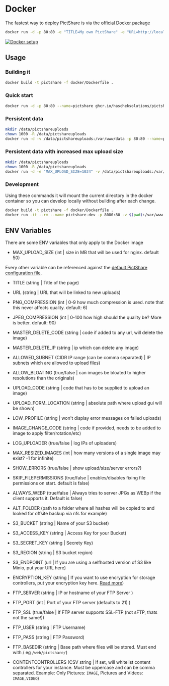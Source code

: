 # Docker
The fastest way to deploy PictShare is via the [official Docker package](https://github.com/HaschekSolutions/pictshare/pkgs/container/pictshare)

```bash
docker run -d -p 80:80 -e "TITLE=My own PictShare" -e "URL=http://localhost/" ghcr.io/hascheksolutions/pictshare
```

[![Docker setup](http://www.pictshare.net/b65dea2117.gif)](https://www.pictshare.net/8a1dec0973.mp4)

## Usage

### Building it
```bash
docker build -t pictshare -f docker/Dockerfile .
```

### Quick start
```bash
docker run -d -p 80:80 --name=pictshare ghcr.io/hascheksolutions/pictshare
```

### Persistent data
```bash
mkdir /data/pictshareuploads
chown 1000 -R /data/pictshareuploads
docker run -d -v /data/pictshareuploads:/var/www/data -p 80:80 --name=pictshare ghcr.io/hascheksolutions/pictshare
```

### Persistent data with increased max upload size
```bash
mkdir /data/pictshareuploads
chown 1000 -R /data/pictshareuploads
docker run -d -e "MAX_UPLOAD_SIZE=1024" -v /data/pictshareuploads:/var/www/data -p 80:80 --name=pictshare ghcr.io/hascheksolutions/pictshare
```

### Development
Using these commands it will mount the current directory in the docker container so you can develop locally without building after each change.

```bash
docker build -t pictshare -f docker/Dockerfile .
docker run -it --rm --name pictshare-dev -p 8080:80 -v $(pwd):/var/www -v $(pwd)/data:/var/www/data -e "URL=http://localhost:8080/" -e "SKIP_FILEPERMISSIONS=true" pictshare
```

## ENV Variables
There are some ENV variables that only apply to the Docker image
- MAX_UPLOAD_SIZE (int | size in MB that will be used for nginx. default 50)

Every other variable can be referenced against the [default PictShare configuration file](https://github.com/HaschekSolutions/pictshare/blob/master/inc/example.config.inc.php).
- TITLE (string | Title of the page)
- URL (string | URL that will be linked to new uploads)
- PNG_COMPRESSION (int | 0-9 how much compression is used. note that this never affects quality. default: 6)
- JPEG_COMPRESSION (int | 0-100 how high should the quality be? More is better. default: 90)
- MASTER_DELETE_CODE (string | code if added to any url, will delete the image)
- MASTER_DELETE_IP (string | ip which can delete any image)
- ALLOWED_SUBNET (CIDR IP range (can be comma separated) | IP subnets which are allowed to upload files)
- ALLOW_BLOATING (true/false | can images be bloated to higher resolutions than the originals)
- UPLOAD_CODE (string | code that has to be supplied to upload an image)
- UPLOAD_FORM_LOCATION (string | absolute path where upload gui will be shown)
- LOW_PROFILE (string | won't display error messages on failed uploads)
- IMAGE_CHANGE_CODE (string | code if provided, needs to be added to image to apply filter/rotation/etc)
- LOG_UPLOADER (true/false | log IPs of uploaders)
- MAX_RESIZED_IMAGES (int | how many versions of a single image may exist? -1 for infinite)
- SHOW_ERRORS (true/false | show upload/size/server errors?)
- SKIP_FILEPERMISSIONS (true/false | enables/disables fixing file permissions on start. default is false)
- ALWAYS_WEBP (true/false | Always tries to server JPGs as WEBp if the client supports it. Default is false)
- ALT_FOLDER (path to a folder where all hashes will be copied to and looked for offsite backup via nfs for example)
- S3_BUCKET (string | Name of your S3 bucket)
- S3_ACCESS_KEY (string | Access Key for your Bucket)
- S3_SECRET_KEY (string | Secrety Key)
- S3_REGION (string | S3 bucket region)
- S3_ENDPOINT (url | If you are using a selfhosted version of S3 like Minio, put your URL here)
- ENCRYPTION_KEY (string | If you want to use encryption for storage controllers, put your encryption key here. [Read more](https://github.com/HaschekSolutions/pictshare/blob/master/rtfm/ENCRYPTION.md))

- FTP_SERVER (string | IP or hostname of your FTP Server )
- FTP_PORT (int | Port of your FTP server (defaults to 21) )
- FTP_SSL (true/false | If FTP server supports SSL-FTP (not sFTP, thats not the same!))
- FTP_USER (string | FTP Username)
- FTP_PASS (string | FTP Password)
- FTP_BASEDIR (string | Base path where files will be stored. Must end with / eg `/web/pictshare/`)

- CONTENTCONTROLLERS (CSV string | If set, will whitelist content controllers for your instance. Must be uppercase and can be comma separated. Example: Only Pictures: `IMAGE`, Pictures and Videos: `IMAGE,VIDEO`)
